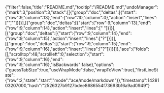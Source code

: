 {"filter":false,"title":"README.md","tooltip":"/README.md","undoManager":{"mark":3,"position":3,"stack":[[{"group":"doc","deltas":[{"start":{"row":9,"column":13},"end":{"row":10,"column":0},"action":"insert","lines":["",""]}]}],[{"group":"doc","deltas":[{"start":{"row":9,"column":13},"end":{"row":9,"column":14},"action":"insert","lines":[" "]}]}],[{"group":"doc","deltas":[{"start":{"row":9,"column":14},"end":{"row":9,"column":15},"action":"insert","lines":["?"]}]}],[{"group":"doc","deltas":[{"start":{"row":9,"column":15},"end":{"row":9,"column":16},"action":"insert","lines":["?"]}]}]]},"ace":{"folds":[],"scrolltop":48,"scrollleft":0,"selection":{"start":{"row":9,"column":16},"end":{"row":9,"column":16},"isBackwards":false},"options":{"guessTabSize":true,"useWrapMode":false,"wrapToView":true},"firstLineState":{"row":2,"state":"start","mode":"ace/mode/markdown"}},"timestamp":1428103207000,"hash":"2526327b9127bdee8686554f73693b16a9ad0949"}
